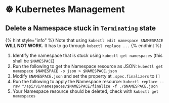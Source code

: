 # ☸️ Kubernetes Management

## Delete a Namespace stuck in `Terminating` state

{% hint style="info" %}
Note that using `kubectl edit namespace $NAMESPACE` **WILL NOT WORK.** It has to go through `kubectl replace ...`
{% endhint %}

1. Identify the namespace that is stuck using `kubectl get namespaces` \(this shall be `$NAMESPACE`\)
2. Run the following to get the Namespace resource as JSON: `kubectl get namespace $NAMESPACE -o json > $NAMESPACE.json`
3. Modify `$NAMESPACE.json` and set the property at `.spec.finalizers` to `[]`
4. Run the following to apply the Namespace resource: `kubectl replace --raw "/api/v1/namespaces/$NAMESPACE/finalize -f ./$NAMESPACE.json`
5. Your Namespace resource should be deleted, check with `kubectl get namespaces`


